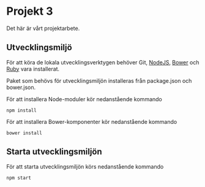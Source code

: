 # Projekt 3

Det här är vårt projektarbete.

## Utvecklingsmiljö

För att köra de lokala utvecklingsverktygen behöver Git, [NodeJS](https://nodejs.org/download/), [Bower](http://bower.io/#install-bower) och [Ruby](https://www.ruby-lang.org/en/downloads/) vara installerat.

Paket som behövs för utvecklingsmiljön installeras från package.json och bower.json.

För att installera Node-moduler kör nedanstående kommando

```
npm install
```

För att installera Bower-komponenter kör nedanstående kommando

```
bower install
```

## Starta utvecklingsmiljön

För att starta utvecklingsmiljön körs nedanstående kommando

```
npm start
```